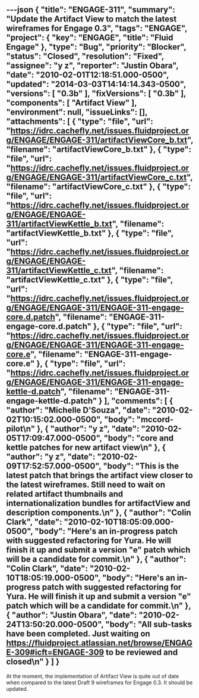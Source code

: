 ---json
{
  "title": "ENGAGE-311",
  "summary": "Update the Artifact View to match the latest wireframes for Engage 0.3",
  "tags": "ENGAGE",
  "project": {
    "key": "ENGAGE",
    "title": "Fluid Engage"
  },
  "type": "Bug",
  "priority": "Blocker",
  "status": "Closed",
  "resolution": "Fixed",
  "assignee": "y z",
  "reporter": "Justin Obara",
  "date": "2010-02-01T12:18:51.000-0500",
  "updated": "2014-03-03T14:14:14.343-0500",
  "versions": [
    "0.3b"
  ],
  "fixVersions": [
    "0.3b"
  ],
  "components": [
    "Artifact View"
  ],
  "environment": null,
  "issueLinks": [],
  "attachments": [
    {
      "type": "file",
      "url": "https://idrc.cachefly.net/issues.fluidproject.org/ENGAGE/ENGAGE-311/artifactViewCore_b.txt",
      "filename": "artifactViewCore_b.txt"
    },
    {
      "type": "file",
      "url": "https://idrc.cachefly.net/issues.fluidproject.org/ENGAGE/ENGAGE-311/artifactViewCore_c.txt",
      "filename": "artifactViewCore_c.txt"
    },
    {
      "type": "file",
      "url": "https://idrc.cachefly.net/issues.fluidproject.org/ENGAGE/ENGAGE-311/artifactViewKettle_b.txt",
      "filename": "artifactViewKettle_b.txt"
    },
    {
      "type": "file",
      "url": "https://idrc.cachefly.net/issues.fluidproject.org/ENGAGE/ENGAGE-311/artifactViewKettle_c.txt",
      "filename": "artifactViewKettle_c.txt"
    },
    {
      "type": "file",
      "url": "https://idrc.cachefly.net/issues.fluidproject.org/ENGAGE/ENGAGE-311/ENGAGE-311-engage-core.d.patch",
      "filename": "ENGAGE-311-engage-core.d.patch"
    },
    {
      "type": "file",
      "url": "https://idrc.cachefly.net/issues.fluidproject.org/ENGAGE/ENGAGE-311/ENGAGE-311-engage-core.e",
      "filename": "ENGAGE-311-engage-core.e"
    },
    {
      "type": "file",
      "url": "https://idrc.cachefly.net/issues.fluidproject.org/ENGAGE/ENGAGE-311/ENGAGE-311-engage-kettle-d.patch",
      "filename": "ENGAGE-311-engage-kettle-d.patch"
    }
  ],
  "comments": [
    {
      "author": "Michelle D'Souza",
      "date": "2010-02-02T10:15:02.000-0500",
      "body": "mccord-pilot\n"
    },
    {
      "author": "y z",
      "date": "2010-02-05T17:09:47.000-0500",
      "body": "core and kettle patches for new artifact view\n"
    },
    {
      "author": "y z",
      "date": "2010-02-09T17:52:57.000-0500",
      "body": "This is the latest patch that brings the artifact view closer to the latest wireframes. Still need to wait on related artifact thumbnails and internationalization bundles for artifactView and description components.\n"
    },
    {
      "author": "Colin Clark",
      "date": "2010-02-10T18:05:09.000-0500",
      "body": "Here's an in-progress patch with suggested refactoring for Yura. He will finish it up and submit a version \"e\" patch which will be a candidate for commit.\n"
    },
    {
      "author": "Colin Clark",
      "date": "2010-02-10T18:05:19.000-0500",
      "body": "Here's an in-progress patch with suggested refactoring for Yura. He will finish it up and submit a version \"e\" patch which will be a candidate for commit.\n"
    },
    {
      "author": "Justin Obara",
      "date": "2010-02-24T13:50:20.000-0500",
      "body": "All sub-tasks have been completed. Just waiting on <https://fluidproject.atlassian.net/browse/ENGAGE-309#icft=ENGAGE-309> to be reviewed and closed\n"
    }
  ]
}
---
At the moment, the implementation of Artifact View is quite out of date when compared to the latest Draft 9 wireframes for Engage 0.3. It should be updated.

        